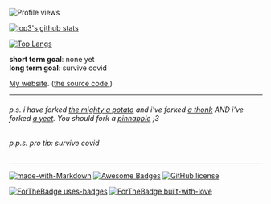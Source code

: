 ![Profile views](https://gpvc.arturio.dev/iop3)

[![iop3's github stats](https://github-readme-stats.vercel.app/api?username=iop3&theme=react)](https://github.com/anuraghazra/github-readme-stats)

[![Top Langs](https://github-readme-stats.vercel.app/api/top-langs/?username=iop3&layout=compact&theme=react)](https://github.com/anuraghazra/github-readme-stats)

**short term goal**: none yet<br>
**long term goal**: survive covid

[My website](https://iop3.is-a.dev). ([the source code.](https://github.com/iop3/myWebsite))

***
###### p.s. i have forked [~~the mighty~~ a potato](https://github.com/iop3/Potato) and i've forked [a thonk](https://github.com/iop3/thonk) AND i've forked [a yeet](https://github.com/iop3/yeet). You should fork a [pinnapple](https://github.com/iop3/Pinnapple) ;3
###### p.p.s. *pro* tip: survive covid
***

[![made-with-Markdown](https://img.shields.io/badge/Made%20with-Markdown-1f425f.svg)](http://commonmark.org) [![Awesome Badges](https://img.shields.io/badge/badges-awesome-green.svg)](https://github.com/Naereen/badges) [![GitHub license](https://img.shields.io/github/license/Naereen/badges.svg)](https://github.com/iop3/iop3/blob/master/LICENSE)

[![ForTheBadge uses-badges](http://ForTheBadge.com/images/badges/uses-badges.svg)](http://ForTheBadge.com) [![ForTheBadge built-with-love](http://ForTheBadge.com/images/badges/built-with-love.svg)](https://github.com/iop3/)

